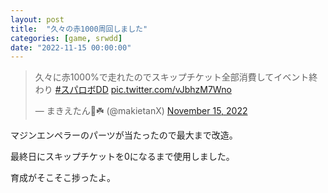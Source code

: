 ```yaml
---
layout: post
title:  "久々の赤1000周回しました"
categories: [game, srwdd]
date: "2022-11-15 00:00:00"
---
```


<blockquote class="twitter-tweet tw-align-center"><p lang="ja" dir="ltr">久々に赤1000%で走れたのでスキップチケット全部消費してイベント終わり <a href="https://twitter.com/hashtag/%E3%82%B9%E3%83%91%E3%83%AD%E3%83%9CDD?src=hash&amp;ref_src=twsrc%5Etfw">#スパロボDD</a> <a href="https://t.co/vJbhzM7Wno">pic.twitter.com/vJbhzM7Wno</a></p>&mdash; まきえたん🥦☘️ (@makietanX) <a href="https://twitter.com/makietanX/status/1592389646818107392?ref_src=twsrc%5Etfw">November 15, 2022</a></blockquote> <script async src="https://platform.twitter.com/widgets.js" charset="utf-8"></script>

マジンエンペラーのパーツが当たったので最大まで改造。

最終日にスキップチケットを0になるまで使用しました。

育成がそこそこ捗ったよ。


